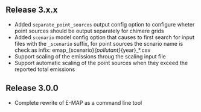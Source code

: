Release 3.x.x
-------------
- Added `separate_point_sources` output config option to configure wheter point sources should be output separately for chimere grids
- Added `scenario` model config option that causes to first search for input files with the `_scenario` suffix, for point sources the scnario name is check as infix: emap_{scenario}_{pollutant}_{year}_*.csv
- Support scaling of the emissions throug the scaling input file
- Support automatic scaling of the point sources when they exceed the reported total emissions

Release 3.0.0
-------------
- Complete rewrite of E-MAP as a command line tool
